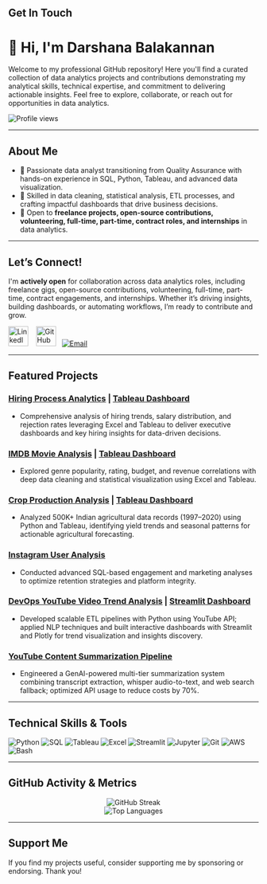 <!-- 
# Hi there, I'm Darshana 👋

Welcome to my personal repository! Here you'll find various projects and contributions I've made. Feel free to explore and reach out if you have any questions or collaboration ideas.

![Profile views](https://komarev.com/ghpvc/?username=darshanabk&color=blue)

## About Me

- 🌱 I’m currently learning and exploring new technologies.
- 💬 Ask me about data analytics, open-source contributions, and more.
- 📫 How to reach me: [Email](mailto:darshanabalakannan@gmail.com)
 ##
![GitHub Stats](https://github-readme-stats.vercel.app/api?username=darshanabk&show_icons=true&theme=radical) 
## Projects

Here are some of my noteworthy projects:

### Project 1: [Hiring Process Analytics](https://github.com/darshanabk/HiringProcessAnalytics)
<p align="left">
  <img src="https://github.com/darshanabk/HiringProcessAnalytics/blob/main/Recruitment.jpg" width="500" height = "250" title="hover text">
</p>

- Analyzing hiring trends, salary distribution, and rejection rates using Microsoft Excel and Tableau. Includes a Tableau KPI dashboard and Excel-based insights for data-driven hiring decisions.

### Project 2: [IMDB Movie Analysis](https://github.com/darshanabk/IMDBMovieAnalysis)
<p align="left">
  <img src="https://github.com/darshanabk/IMDBMovieAnalysis/blob/main/download.png" width="500" height = "250" title="hover text">
</p>

- This project analyzes the IMDB movie dataset using Excel and Tableau, exploring trends in genres, ratings, budgets, and revenues through data cleaning, statistical analysis, and visualizations.

### Project 3: [Crop Production](https://github.com/darshanabk/Crop_Production)
<p align="left">
  <img src="https://github.com/darshanabk/Crop_Production/blob/main/Crop.jfif" width="500" height = "250" title="hover text">
</p>

- This repository analyzes crop production data in India from 1997 to 2020, offering insights on agricultural trends, predictions, and regional comparisons using Python, Tableau, and data visualization tools.

### Project 4: [Instagram User Analysis](https://github.com/darshanabk/InstagramUserAnalysis)
<p align="left">
  <img src="https://github.com/darshanabk/InstagramUserAnalysis/blob/main/insta.jfif" width="500" height = "250" title="hover text">
</p>

- This repository analyzes Instagram user engagement using SQL queries to extract insights into user behavior, marketing effectiveness, and platform trends, aiming to optimize strategies, improve retention, and ensure platform integrity. 

## Tools

![Python](https://img.shields.io/badge/-Python-3776AB?style=flat&logo=python&logoColor=white)
![MySQL](https://img.shields.io/badge/-MySQL-4479A1?style=flat&logo=mysql&logoColor=white)
![Kaggle](https://img.shields.io/badge/-Kaggle-20BEFF?style=flat&logo=kaggle&logoColor=white)
![Jupyter Notebook](https://img.shields.io/badge/-Jupyter_Notebook-F37626?style=flat&logo=jupyter&logoColor=white)
![Git](https://img.shields.io/badge/-Git-F05032?style=flat&logo=git&logoColor=white)
![GitHub](https://img.shields.io/badge/-GitHub-181717?style=flat&logo=github&logoColor=white)
![VS Code](https://img.shields.io/badge/-VS_Code-0078D4?style=flat&logo=visual-studio-code&logoColor=white)
![Statistics](https://img.shields.io/badge/-Statistics-000000?style=flat&logo=statistics&logoColor=white)
![Tableau](https://img.shields.io/badge/-Tableau-E97627?style=flat&logo=tableau&logoColor=white)
![SQL](https://img.shields.io/badge/-SQL-4479A1?style=flat&logo=sql&logoColor=white)
![Supabase](https://img.shields.io/badge/-Supabase-3ECF8E?style=flat&logo=supabase&logoColor=white)
![Excel](https://img.shields.io/badge/-Excel-217346?style=flat&logo=microsoft-excel&logoColor=white)
![HTML](https://img.shields.io/badge/-HTML5-E34F26?style=flat&logo=html5&logoColor=white)
![CSS](https://img.shields.io/badge/-CSS3-1572B6?style=flat&logo=css3&logoColor=white)
![JavaScript](https://img.shields.io/badge/-JavaScript-F7DF1E?style=flat&logo=javascript&logoColor=black)

<!-- <img src="https://cdn.jsdelivr.net/gh/devicons/devicon/icons/python/python-original.svg" width="40" height="40"><img src="https://cdn.jsdelivr.net/gh/devicons/devicon/icons/mysql/mysql-original.svg" width="40" height="40"><img src="https://cdn.jsdelivr.net/gh/devicons/devicon/icons/git/git-original.svg" width="40" height="40"><img src="https://cdn.jsdelivr.net/gh/devicons/devicon/icons/jupyter/jupyter-original.svg" width="40" height="40"><img src="https://cdn.jsdelivr.net/gh/devicons/devicon/icons/kaggle/kaggle-original.svg" width="40" height="40"><img src="https://cdn.jsdelivr.net/gh/devicons/devicon/icons/vscode/vscode-original.svg" width="40" height="40"/>  -->




## Get In Touch
<!--
      <style>
        .libutton {
          display: flex;
          flex-direction: column;
          justify-content: center;
          padding: 7px;
          text-align: center;
          outline: none;
          text-decoration: none !important;
          color: #ffffff !important;
          width: 200px;
          height: 32px;
          border-radius: 16px;
          background-color: #0A66C2;
          font-family: "SF Pro Text", Helvetica, sans-serif;
        }
      </style>
<a class="libutton" href="https://www.linkedin.com/comm/mynetwork/discovery-see-all?usecase=PEOPLE_FOLLOWS&followMember=darshanabk" target="_blank">Follow on LinkedIn</a>

-->

<!--
[<img src="https://cdn.jsdelivr.net/gh/devicons/devicon/icons/linkedin/linkedin-original.svg" width="40" height="40" alt="LinkedIn"/>](https://linkedin.com/in/darshanabk/)
##



![GitHub Streak](https://github-readme-streak-stats.herokuapp.com/?user=darshanabk&theme=radical)

![Top Languages](https://github-readme-stats.vercel.app/api/top-langs/?username=darshanabk&layout=compact&theme=radical) 
![trophy](https://github-profile-trophy.vercel.app/?username=darshanabk&theme=radical)

<!-- 
![Activity Graph](https://activity-graph.herokuapp.com/graph?username=darshanabk&theme=radical) 
-->


# 👋 Hi, I'm Darshana Balakannan

Welcome to my professional GitHub repository! Here you'll find a curated collection of data analytics projects and contributions demonstrating my analytical skills, technical expertise, and commitment to delivering actionable insights. Feel free to explore, collaborate, or reach out for opportunities in data analytics.

![Profile views](https://komarev.com/ghpvc/?username=darshanabk&color=blue)

---

## About Me

- 🌱 Passionate data analyst transitioning from Quality Assurance with hands-on experience in SQL, Python, Tableau, and advanced data visualization.
- 💬 Skilled in data cleaning, statistical analysis, ETL processes, and crafting impactful dashboards that drive business decisions.
- 🤝 Open to **freelance projects, open-source contributions, volunteering, full-time, part-time, contract roles, and internships** in data analytics.
---

## Let’s Connect!

I'm **actively open** for collaboration across data analytics roles, including freelance gigs, open-source contributions, volunteering, full-time, part-time, contract engagements, and internships. Whether it’s driving insights, building dashboards, or automating workflows, I’m ready to contribute and grow.

[<img src="https://cdn.jsdelivr.net/gh/devicons/devicon/icons/linkedin/linkedin-original.svg" width="40" height="40" alt="LinkedIn"/>](https://linkedin.com/in/darshanabk/) &nbsp;&nbsp; [<img src="https://img.icons8.com/ios-filled/50/808080/github.png" width="40" height="40" alt="GitHub"/>](https://github.com/darshanabk)&nbsp;&nbsp;
[![Email](https://img.icons8.com/ios/40/808080/new-post.png)](mailto:darshanabalakannan@gmail.com)



 
<!-- [<img src="https://cdn.jsdelivr.net/gh/devicons/devicon/icons/github/github-original.svg" width="40" height="40" alt="GitHub"/>](https://github.com/darshanabk) -->



---

## Featured Projects

### [Hiring Process Analytics](https://github.com/darshanabk/HiringProcessAnalytics) | [Tableau Dashboard](https://public.tableau.com/views/HiringProcessAnalytics_17383579109830/HiringProcessAnalytics?:language=en-US&:sid=&:redirect=auth&:display_count=n&:origin=viz_share_link)
 
- Comprehensive analysis of hiring trends, salary distribution, and rejection rates leveraging Excel and Tableau to deliver executive dashboards and key hiring insights for data-driven decisions.

### [IMDB Movie Analysis](https://github.com/darshanabk/IMDBMovieAnalysis) | [Tableau Dashboard](https://public.tableau.com/app/profile/darshana.b8538/viz/IMDBMovieAnalysis_17383721644000/IMDBMovieAnalysis) 
 
- Explored genre popularity, rating, budget, and revenue correlations with deep data cleaning and statistical visualization using Excel and Tableau.

### [Crop Production Analysis](https://github.com/darshanabk/Crop_Production) | [Tableau Dashboard](https://public.tableau.com/app/profile/darshana.b8538/viz/CropProductionAnalysis_17334398919360/CropProductionDashboard)

- Analyzed 500K+ Indian agricultural data records (1997–2020) using Python and Tableau, identifying yield trends and seasonal patterns for actionable agricultural forecasting.

### [Instagram User Analysis](https://github.com/darshanabk/InstagramUserAnalysis)  
 
- Conducted advanced SQL-based engagement and marketing analyses to optimize retention strategies and platform integrity.

### [DevOps YouTube Video Trend Analysis](https://github.com/darshanabk/YouTube-Trends) | [Streamlit Dashboard](https://devops-youtube-trends.streamlit.app/) 
- Developed scalable ETL pipelines with Python using YouTube API; applied NLP techniques and built interactive dashboards with Streamlit and Plotly for trend visualization and insights discovery.

### [YouTube Content Summarization Pipeline](https://www.kaggle.com/code/darshanabalakannan/youtube-video-summarization-using-genai) 
- Engineered a GenAI-powered multi-tier summarization system combining transcript extraction, whisper audio-to-text, and web search fallback; optimized API usage to reduce costs by 70%.

---

## Technical Skills & Tools

![Python](https://img.shields.io/badge/-Python-3776AB?style=flat&logo=python&logoColor=white)
![SQL](https://img.shields.io/badge/-MySQL-4479A1?style=flat&logo=mysql&logoColor=white)
![Tableau](https://img.shields.io/badge/-Tableau-E97627?style=flat&logo=tableau&logoColor=white)
![Excel](https://img.shields.io/badge/-Excel-217346?style=flat&logo=microsoft-excel&logoColor=white)
![Streamlit](https://img.shields.io/badge/-Streamlit-FF4B4B?style=flat&logo=streamlit&logoColor=white)
![Jupyter](https://img.shields.io/badge/-Jupyter-FA5B0F?style=flat&logo=jupyter&logoColor=white)
![Git](https://img.shields.io/badge/-Git-F05032?style=flat&logo=git&logoColor=white)
![AWS](https://img.shields.io/badge/-AWS-232F3E?style=flat&logo=amazon-aws&logoColor=white)
![Bash](https://img.shields.io/badge/-Bash-4EAA25?style=flat&logo=gnu-bash&logoColor=white)


---

## GitHub Activity & Metrics
<div align="center">
  
![GitHub Streak](https://github-readme-streak-stats.herokuapp.com/?user=darshanabk&theme=radical)  
![Top Languages](https://github-readme-stats.vercel.app/api/top-langs/?username=darshanabk&layout=compact&theme=radical)  

</div>

---

## Support Me
If you find my projects useful, consider supporting me by sponsoring or endorsing. Thank you!






